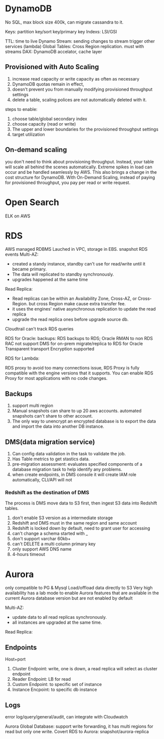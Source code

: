 # DynamoDB

No SQL, max block size 400k, can migrate cassandra to it.

Keys: partition key/sort key/primary key
Indexs: LSI/GSI

TTL: time to live
Dynamo Stream: sending changes to stream trigger other services (lambda)
Global Tables: Cross Region replication. must with streams
DAX: DynamoDB accelator, cache layer

## Provisioned with Auto Scaling

1.  increase read capacity or write capacity as often as necessary
2.  DynamoDB quotas remain in effect,
3.  doesn't prevent you from manually modifying provisioned throughput settings
4.  delete a table, scaling polices are not automatically deleted with it.

steps to enable:

1. choose table/global secondary index
2. choose capacity (read or write)
3. The upper and lower boundaries for the provisioned throughput settings
4. target utilization

## On-demand scaling

you don't need to think about provisioning throughput. Instead, your table will scale all behind the scenes automatically. Extreme spikes in load can occur and be handled seamlessly by AWS. This also brings a change in the cost structure for DynamoDB. With On-Demand Scaling, instead of paying for provisioned throughput, you pay per read or write request.

# Open Search

ELK on AWS

# RDS

AWS managed RDBMS
Lauched in VPC, storage in EBS.
snapshot
RDS events
Multi-AZ:

- created a standy instance, standby can't use for read/write until it became primary.
- The data will replicated to standby synchronously.
- upgrades happened at the same time

Read Replica:

- Read replicas can be within an Availability Zone, Cross-AZ, or Cross-Region. but cross Region make cause extra transfer fee.
- it uses the engines' native asynchronous replication to update the read replica
- upgrade the read replica ones before upgrade source db.

Cloudtrail can't track RDS queries

RDS for Oracle:
backups: RDS backups to RDS; Oracle RMAN to non RDS
RAC not support
DMS for on-prem migrate/replica to RDS for Oracle
Transparent transport Encryption supported

RDS for Lambda:

RDS proxy to avoid too many connections issue, RDS Proxy is fully compatible with the engine versions that it supports. You can enable RDS Proxy for most applications with no code changes.

## Backups

1. support multi region
2. Manual snapshots can share to up 20 aws accounts. automated snapshots can't share to other account.
3. The only way to unencrypt an encrypted database is to export the data and import the data into another DB instance.

## DMS(data migration service)

1. Can config data validation in the task to validate the job.
2. Has Table metrics to get stastics data.
3. pre-migration assessment: evaluates specified components of a database migration task to help identify any problems.
4. when create endpoints, in DMS console it will create IAM role automatically, CLI/API will not

### Redshift as the destination of DMS

The process is DMS move data to S3 first, then ingest S3 data into Redshift tables.

1. don't enable S3 version as a intermediate storage
2. Redshift and DMS must in the same region and same account
3. Redshift is locked down by default, need to grant user for accessing
4. can't change a schema started with \_
5. don't support varchar 60kb+
6. can't DELETE a multi column primary key
7. only support AWS DNS name
8. 4-hours timeout

# Aurora

only compatible to PG & Mysql
Load/offload data directly to S3
Very high availability
has a lab mode to enable Aurora features that are available in the current Aurora database version but are not enabled by default

Multi-AZ:

- update data to all read replicas synchronously.
- all instances are upgraded at the same time.

Read Replica:

## Endpoints

Host+port

1. Cluster Endpoint: write, one is down, a read replica will select as cluster endpoint
2. Reader Endpoint: LB for read
3. Custom Endpoint: to specific set of instance
4. Instance Encpoint: to specific db instance

## Logs

error log/query/general/audit, can integrate with Cloudwatch

Aurora Global Database: support write forwarding, it has multi regions for read but only one write.
Covert RDS to Aurora: snapshot/aurora-replica
